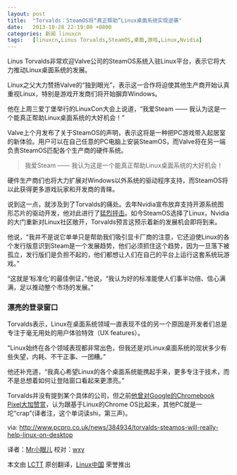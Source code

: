 ```yaml
---
layout: post
title:	"Torvalds：SteamOS将“真正帮助”Linux桌面系统实现逆袭"
date:	2013-10-28 22:19:00 +0800 
categories:	新闻 linuxcn 
tags:	[linuxcn,Linus Torvalds,SteamOS,桌面,游戏,Linux,Nvidia]
---
```



Linus Torvalds非常欢迎Valve公司的SteamOS系统入驻Linux平台，表示它将大力推动Linux桌面系统的发展。


Linux之父大力赞扬Valve的“独到眼光”，表示这一合作将迫使其他生产商开始认真重视Linux，特别是游戏开发商们将开始摒弃Windows。


他在上周三爱丁堡举行的LinuxCon大会上说道，“我爱Steam —— 我认为这是一个能真正帮助Linux桌面系统的大好机会！”


Valve上个月发布了关于SteamOS的声明，表示这将是一种把PC游戏带入起居室的新体验。用户可以在自己任意的PC电脑上安装SteamOS，而Valve将在另一端负责SteamOS匹配各个生产商的硬件系统。



> 
> 我爱Steam —— 我认为这是一个能真正帮助Linux桌面系统的大好机会！
> 
> 
> 


硬件生产商们也将大力扩展对Windows以外系统的驱动程序支持，而SteamOS将以此获得更多游戏玩家和开发商的青睐。


说到这一点，就涉及到了Torvalds的痛处。去年Nvidia宣布放弃支持开源系统图形芯片的驱动开发，他对此进行了[猛烈抨击](http://www.wired.com/wiredenterprise/2012/06/torvalds-nvidia-linux/)。如今SteamOS选择了Linux，Nvidia的大门重新对Linux社区敞开，Torvalds预言这预示着新的发展机会即将到来。


他说，“我并不是说它单单只是帮助我们吸引显卡厂商的注意，它还迫使Linux的各个发行版意识到Steam是一个发展趋势，他们必须抓住这个趋势，因为一旦落下被孤立，发行版们是负担不起的，他们都想让人们在自己的平台上运行这套系统玩游戏。”


“这就是‘标准化’的最佳例证，”他说，“我认为好的标准能使人们事半功倍、信心满满，足以推动整个市场的发展。”


### **漂亮的登录窗口**


Torvalds表示，Linux在桌面系统领域一直表现不佳的另一个原因是开发者们总是专注于毫无用处的用户体验特效（UX features）。


“Linux始终在各个领域表现都非常出色，但我还是对Linux桌面系统的现状多少有些失望，内耗、不干正事、一团糟。”


他还补充道，“我真心希望Linux的各个桌面系统能携起手来，更多专注于技术，而不是总想着如何让登陆窗口看起来更漂亮。”


Torvalds并没有提到某个具体的公司，但之前[他曾对Google的Chromebook Pixel大加赞赏](https://plus.google.com/+LinusTorvalds/posts/dk1aiW4JjHd)，认为跟基于Linux的Chrome OS比起来，其他PC就是一坨“crap”(译者注，这个单词读shi，第三声)。


 


via: <http://www.pcpro.co.uk/news/384934/torvalds-steamos-will-really-help-linux-on-desktop>


译者：[Mr小眼儿](http://blog.csdn.net/tinyeyeser) 校对：[wxy](https://github.com/wxy)


本文由 [LCTT](https://github.com/LCTT/TranslateProject) 原创翻译，[Linux中国](http://linux.cn/) 荣誉推出
